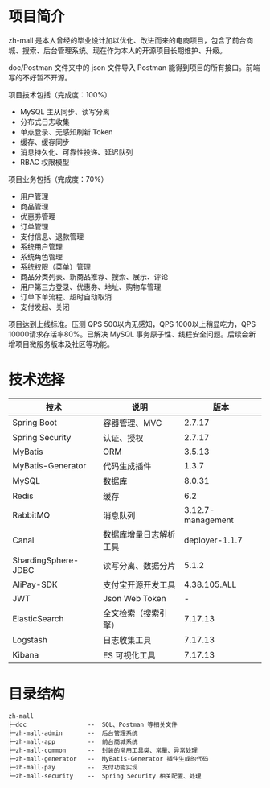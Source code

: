 # 项目简介

zh-mall 是本人曾经的毕业设计加以优化、改进而来的电商项目，包含了前台商城、搜索、后台管理系统。现在作为本人的开源项目长期维护、升级。

doc/Postman 文件夹中的 json 文件导入 Postman 能得到项目的所有接口。前端写的不好暂不开源。

项目技术包括（完成度：100%）
- MySQL 主从同步、读写分离
- 分布式日志收集
- 单点登录、无感知刷新 Token
- 缓存、缓存同步
- 消息持久化、可靠性投递、延迟队列
- RBAC 权限模型

项目业务包括（完成度：70%）
- 用户管理
- 商品管理
- 优惠券管理
- 订单管理
- 支付信息、退款管理
- 系统用户管理
- 系统角色管理
- 系统权限（菜单）管理
- 商品分类列表、新商品推荐、搜索、展示、评论
- 用户第三方登录、优惠券、地址、购物车管理
- 订单下单流程、超时自动取消
- 支付发起、关闭

项目达到上线标准。压测 QPS 500以内无感知，QPS 1000以上稍显吃力，QPS 10000请求存活率80%。已解决 MySQL 事务原子性、线程安全问题。后续会新增项目微服务版本及社区等功能。

# 技术选择

| 技术       | 说明                  | 版本                            |
| ---------- | --------------------- | ---------------------------- |
| Spring Boot           | 容器管理、MVC          | 2.7.17            |
| Spring Security       | 认证、授权             | 2.7.17            |
| MyBatis               | ORM                   | 3.5.13             |
| MyBatis-Generator     | 代码生成插件            | 1.3.7             |
| MySQL                 | 数据库               | 8.0.31            |
| Redis                 | 缓存                | 6.2               |
| RabbitMQ              | 消息队列              | 3.12.7-management   |
| Canal                 | 数据库增量日志解析工具   | deployer-1.1.7      |
| ShardingSphere-JDBC   | 读写分离、数据分片     | 5.1.2             |
| AliPay-SDK            | 支付宝开源开发工具     | 4.38.105.ALL      |
| JWT                   | Json Web Token      | -                 |
| ElasticSearch         | 全文检索（搜索引擎）    | 7.17.13           |
| Logstash              | 日志收集工具           | 7.17.13          |
| Kibana                | ES 可视化工具          | 7.17.13          |

# 目录结构

```shell
zh-mall
├─doc                 --  SQL、Postman 等相关文件
├─zh-mall-admin       --  后台管理系统
├─zh-mall-app         --  前台商城系统
├─zh-mall-common      --  封装的常用工具类、常量、异常处理
├─zh-mall-generator   --  MyBatis-Generator 插件生成的代码
├─zh-mall-pay         --  支付功能实现
└─zh-mall-security    --  Spring Security 相关配置、处理
```
